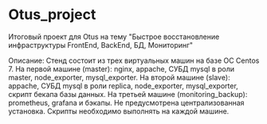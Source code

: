 # Otus_project
Итоговый проект для Otus на тему "Быстрое восстановление инфраструктуры FrontEnd, BackEnd, БД, Мониторинг"

Описание:
Стенд состоит из трех виртуальных машин на базе ОС Сentos 7. На первой машине (master): nginx, appache, СУБД mysql в роли master, node_exporter, mysql_exporter. На второй машине (slave): appache, СУБД mysql в роли replica, node_exporter, mysql_exporter, скрипт бекапа базы данных. На третьей машине (monitoring_backup): prometheus, grafana и бэкапы. Не предусмотрена централизованная установка. Скрипты необходимо выполнять на каждой машине.
